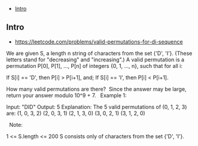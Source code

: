- [Intro](#intro)

## Intro

- https://leetcode.com/problems/valid-permutations-for-di-sequence

We are given S, a length n string of characters from the set {'D', 'I'}. (These letters stand for "decreasing" and "increasing".)
A valid permutation is a permutation P[0], P[1], ..., P[n] of integers {0, 1, ..., n}, such that for all i:

If S[i] == 'D', then P[i] > P[i+1], and;
If S[i] == 'I', then P[i] < P[i+1].

How many valid permutations are there?  Since the answer may be large, return your answer modulo 10^9 + 7.
 
Example 1:

Input: "DID"
Output: 5
Explanation: 
The 5 valid permutations of (0, 1, 2, 3) are:
(1, 0, 3, 2)
(2, 0, 3, 1)
(2, 1, 3, 0)
(3, 0, 2, 1)
(3, 1, 2, 0)

 
Note:

1 <= S.length <= 200
S consists only of characters from the set {'D', 'I'}.


 

